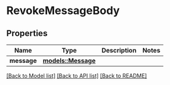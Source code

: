# RevokeMessageBody

## Properties

Name | Type | Description | Notes
------------ | ------------- | ------------- | -------------
**message** | [**models::Message**](Message.md) |  | 

[[Back to Model list]](../README.md#documentation-for-models) [[Back to API list]](../README.md#documentation-for-api-endpoints) [[Back to README]](../README.md)


